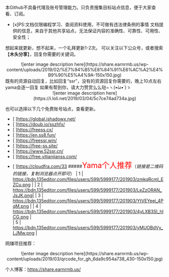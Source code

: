 本Github不具备代理及账号管理能力。只负责搜集目标站点信息，便于大家查看、订阅。

- [x]PS:文档仅限编程学习、查阅资料使用，不可做有违法律条例的事情
文档提供的信息，来自于其他共享站点，无法保证内容的准确性、可靠性、可用性、安全性；

想起来就更新，想不起来，一个礼拜更新1-2次。
可以关注以下公众号，或者搜索【**木头分享**】，回复你需要的关键词。
<center>
![enter image description here](https://share.earnrmb.us/wp-content/uploads/2019/02/%E7%94%B5%E8%84%91%E6%AC%A2%E4%B9%90%E5%A4%9A-150x150.jpg)</center>
既有的资源自动回复，比如回复“ssr”，没有的资源回复你需要的，晚上10点左右yama会逐一回复
如果有帮到你，请大力赞赏么么哒~ヽ(•̀ω•́ )ゝ
<center>![enter image description here](https://i.loli.net/2019/03/04/5c7ce74ad734a.jpg)</center>

也可以选择以下几个免费账号站点，查看更新。
- [ ]https://global.ishadowx.net/	
- [ ]https://doub.io/sszhfx/
- [ ]https://freess.cx/	
- [ ]https://en.ss8.fun/	
- [ ]https://freessr.win/	
- [ ]https://free-ss.site/
- [ ]https://www.52ssr.cn/
- [ ]https://free.yitianjianss.com/	
- [ ]https://cloudfra.com/33
#####<font color=red size=5>Yama个人推荐</font>（*链接是二维码的链接，复制浏览器点开即可*）
| 1     |   https://bdn.135editor.com/files/users/599/5999177/201903/zmkqRcmI_EZCu.png |
| 2 | https://bdn.135editor.com/files/users/599/5999177/201903/LeZzORAN_JsJK.png| 
| 3  | https://bdn.135editor.com/files/users/599/5999177/201903/YtVEYeej_4PqM.png | 
| 4     |  https://bdn.135editor.com/files/users/599/5999177/201903/4yLXB3SI_hICG.png |  
| 5    |    https://bdn.135editor.com/files/users/599/5999177/201903/yMUOBdVy_LJMw.png | 

网赚项目推荐：
<center>![enter image description here](https://share.earnrmb.us/wp-content/uploads/2019/03/qrcode_for_gh_6da9c954a738_430-150x150.jpg)</center>

个人博客：<https://share.earnrmb.us/>



